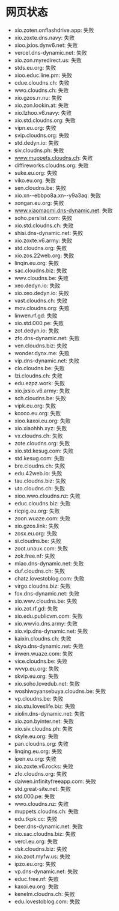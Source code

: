 # 网页状态
- xio.zoten.onflashdrive.app: 失败
- xio.zoxte.dns.navy: 失败
- xioo.jxios.dynv6.net: 失败
- vercel.dns-dynamic.net: 失败
- xio.zon.myredirect.us: 失败
- stds.eu.org: 失败
- xioo.educ.line.pm: 失败
- cdue.cloudns.ch: 失败
- wwo.cloudns.ch: 失败
- xio.gzos.rr.nu: 失败
- xio.zon.lookin.at: 失败
- xio.lzhoo.v6.navy: 失败
- xio.std.cloudns.org: 失败
- vipn.eu.org: 失败
- svip.cloudns.org: 失败
- std.dedyn.io: 失败
- siv.cloudns.ph: 失败
- www.muppets.cloudns.ch: 失败
- diffireworks.cloudns.org: 失败
- suke.eu.org: 失败
- viko.eu.org: 失败
- sen.cloudns.be: 失败
- xio.xn--ebbpo8a.xn--y9a3aq: 失败
- xongan.eu.org: 失败
- www.xiaomaomi.dns-dynamic.net: 失败
- soho.perslist.com: 失败
- xio.std.cloudns.ch: 失败
- shisi.dns-dynamic.net: 失败
- xio.zoxte.v6.army: 失败
- std.cloudns.org: 失败
- xio.zos.22web.org: 失败
- linqin.eu.org: 失败
- sac.cloudns.biz: 失败
- wwv.cloudns.be: 失败
- xeo.dedyn.io: 失败
- xio.xeo.dedyn.io: 失败
- vast.cloudns.ch: 失败
- mov.cloudns.org: 失败
- linwen.rf.gd: 失败
- xio.std.000.pe: 失败
- zot.dedyn.io: 失败
- zfo.dns-dynamic.net: 失败
- ven.cloudns.biz: 失败
- wonder.dynx.me: 失败
- vip.dns-dynamic.net: 失败
- clo.cloudns.be: 失败
- lzi.cloudns.ch: 失败
- edu.ezpz.work: 失败
- xio.jxsio.v6.army: 失败
- sch.cloudns.be: 失败
- vipk.eu.org: 失败
- kcoco.eu.org: 失败
- xioo.kaxoi.eu.org: 失败
- xio.xiaohhh.xyz: 失败
- vx.cloudns.ch: 失败
- zote.cloudns.org: 失败
- xio.std.kesug.com: 失败
- std.kesug.com: 失败
- bre.cloudns.ch: 失败
- edu.42web.io: 失败
- tau.cloudns.biz: 失败
- uto.cloudns.ch: 失败
- xioo.wwo.cloudns.nz: 失败
- educ.cloudns.biz: 失败
- ricpig.eu.org: 失败
- zoon.wuaze.com: 失败
- xio.gzos.link: 失败
- zosx.eu.org: 失败
- si.cloudns.be: 失败
- zoot.unaux.com: 失败
- zok.free.nf: 失败
- miao.dns-dynamic.net: 失败
- duf.cloudns.ch: 失败
- chatz.lovestoblog.com: 失败
- virgo.cloudns.biz: 失败
- fox.dns-dynamic.net: 失败
- xio.wwv.cloudns.be: 失败
- xio.zot.rf.gd: 失败
- xio.edu.publicvm.com: 失败
- xio.wwvio.dns.army: 失败
- xio.vip.dns-dynamic.net: 失败
- kaixin.cloudns.ch: 失败
- skyo.dns-dynamic.net: 失败
- inwen.wuaze.com: 失败
- vice.cloudns.be: 失败
- wvvp.eu.org: 失败
- skvip.eu.org: 失败
- xio.soho.lovedub.net: 失败
- woshiwoyansebuya.cloudns.be: 失败
- vp.cloudns.be: 失败
- xio.stu.loveslife.biz: 失败
- xiolin.dns-dynamic.net: 失败
- xio.zon.byinter.net: 失败
- xio.siv.cloudns.ph: 失败
- skyle.eu.org: 失败
- pan.cloudns.org: 失败
- linqing.eu.org: 失败
- ipen.eu.org: 失败
- xio.zoxte.v6.rocks: 失败
- zfo.cloudns.org: 失败
- daiwen.infinityfreeapp.com: 失败
- std.great-site.net: 失败
- std.000.pe: 失败
- wwo.cloudns.nz: 失败
- muppets.cloudns.ch: 失败
- edu.tkpk.cc: 失败
- beer.dns-dynamic.net: 失败
- xio.sac.cloudns.biz: 失败
- vercl.eu.org: 失败
- dsk.cloudns.biz: 失败
- xio.zoot.myfw.us: 失败
- ipzo.eu.org: 失败
- vp.dns-dynamic.net: 失败
- educ.free.nf: 失败
- kaxoi.eu.org: 失败
- kenelm.cloudns.ch: 失败
- edu.lovestoblog.com: 失败
